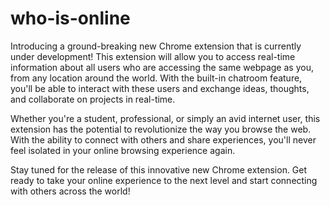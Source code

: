 # who-is-online

Introducing a ground-breaking new Chrome extension that is currently under development!
This extension will allow you to access real-time information about all users who are accessing the same webpage as you, from any location around the world.
With the built-in chatroom feature, you'll be able to interact with these users and exchange ideas, thoughts, and collaborate on projects in real-time. 

Whether you're a student, professional, or simply an avid internet user, this extension has the potential to revolutionize the way you browse the web.
With the ability to connect with others and share experiences, you'll never feel isolated in your online browsing experience again. 

Stay tuned for the release of this innovative new Chrome extension. Get ready to take your online experience to the next level and start connecting with others across the world!

